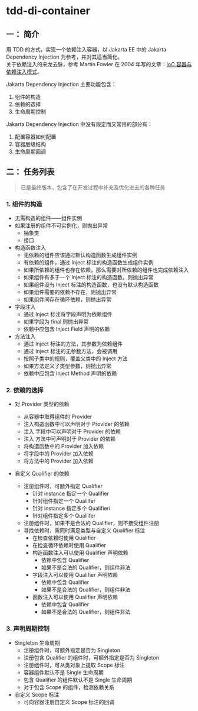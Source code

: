 # tdd-di-container



## 一： 简介
用 TDD 的方式，实现一个依赖注入容器，以 Jakarta EE 中的 Jakarta Dependency Injection 为参考，并对其适当简化。  
关于依赖注入的来龙去脉，参考 Martin Fowler 在 2004 年写的文章：[IoC 容器与依赖注入模式](https://martinfowler.com/articles/injection.html)。

Jakarta Dependency Injection 主要功能包含：
1. 组件的构造  
2. 依赖的选择  
3. 生命周期控制
   
 
Jakarta Dependency Injection 中没有规定而又常用的部分有：
1. 配置容器如何配置  
2. 容器层级结构  
3. 生命周期回调

## 二： 任务列表
> 已是最终版本，包含了在开发过程中补充及优化进去的各种任务


### 1. 组件的构造
- 无需构造的组件——组件实例
- 如果注册的组件不可实例化，则抛出异常
    - 抽象类
    - 接口
- 构造函数注入
    - 无依赖的组件应该通过默认构造函数生成组件实例
    - 有依赖的组件，通过 Inject 标注的构造函数生成组件实例
    - 如果所依赖的组件也存在依赖，那么需要对所依赖的组件也完成依赖注入
    - 如果组件有多于一个 Inject 标注的构造函数，则抛出异常
    - 如果组件没有 Inject 标注的构造函数，也没有默认构造函数
    - 如果组件需要的依赖不存在，则抛出异常
    - 如果组件间存在循环依赖，则抛出异常
- 字段注入
    - 通过 Inject 标注将字段声明为依赖组件
    - 如果字段为 final 则抛出异常
    - 依赖中应包含 Inject Field 声明的依赖
- 方法注入
    - 通过 Inject 标注的方法，其参数为依赖组件
    - 通过 Inject 标注的无参数方法，会被调用
    - 按照子类中的规则，覆盖父类中的 Inject 方法
    - 如果方法定义了类型参数，则抛出异常
    - 依赖中应包含 Inject Method 声明的依赖

### 2. 依赖的选择
- 对 Provider 类型的依赖
    - 从容器中取得组件的 Provider
    - 注入构造函数中可以声明对于 Provider 的依赖
    - 注入	字段中可以声明对于 Provider 的依赖
    - 注入	方法中可声明对于 Provider 的依赖
    - 将构造函数中的 Provider 加入依赖
    - 将字段中的 Provider 加入依赖
    - 将方法中的 Provider 加入依赖

- 自定义 Qualifier 的依赖
    - 注册组件时，可额外指定 Qualifier
        - 针对 instance 指定一个 Qualifier
        - 针对组件指定一个 Qualiifer
        - 针对 instance 指定多个 Qualifieri
        - 针对组件指定多个 Qualiifer
    - 注册组件时，如果不是合法的 Qualifier，则不接受组件注册
    - 寻找依赖时，需同时满足类型与自定义 Qualifier 标注
        - 在检查依赖时使用 Qualifier
        - 在检查循环依赖时使用 Qualifier
        - 构造函数注入可以使用 Qualifier 声明依赖
            - 依赖中包含 Qualifier
            - 如果不是合法的 Qualifier，则组件非法
        - 字段注入可以使用 Qualifier 声明依赖
            - 依赖中包含 Qualifier
            - 如果不是合法的 Qualifier，则组件非法
        - 函数注入可以使用 Qualifier 声明依赖
            - 依赖中包含 Qualifier
            - 如果不是合法的 Qualifier，则组件非法

### 3. 声明周期控制
- Singleton 生命周期
    - 注册组件时，可额外指定是否为 Singleton
    - 注册包含 Qualifier 的组件时，可额外指定是否为 Singleton
    - 注册组件时，可从类对象上提取 Scope 标注
    - 容器组件默认不是 Single 生命周期
    - 包含 Qualifier 的组件默认不是 Single 生命周期
    - 对于包含 Scope 的组件，检测依赖关系
- 自定义 Scope 标注
    - 可向容器注册自定义 Scope 标注的回调
